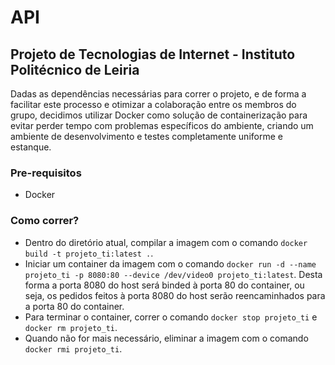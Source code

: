 # API
## Projeto de Tecnologias de Internet - Instituto Politécnico de Leiria

Dadas as dependências necessárias para correr o projeto, e de forma a facilitar este processo e otimizar a colaboração entre os membros do grupo, decidimos utilizar Docker como solução de containerização para evitar perder tempo com problemas específicos do ambiente, criando um ambiente de desenvolvimento e testes completamente uniforme e estanque.

### Pre-requisitos
- Docker

### Como correr?
- Dentro do diretório atual, compilar a imagem com o comando `docker build -t projeto_ti:latest .`.
- Iniciar um container da imagem com o comando `docker run -d --name projeto_ti -p 8080:80 --device /dev/video0 projeto_ti:latest`. Desta forma a porta 8080 do host será binded à porta 80 do container, ou seja, os pedidos feitos à porta 8080 do host serão reencaminhados para a porta 80 do container.
- Para terminar o container, correr o comando `docker stop projeto_ti` e `docker rm projeto_ti`.
- Quando não for mais necessário, eliminar a imagem com o comando `docker rmi projeto_ti`.